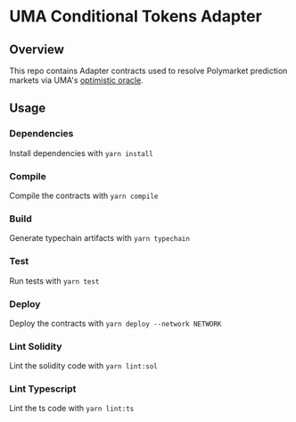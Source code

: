 # UMA Conditional Tokens Adapter

## Overview

This repo contains Adapter contracts used to resolve Polymarket prediction markets via UMA's [optimistic oracle](https://docs.umaproject.org/oracle/optimistic-oracle-interface).

## Usage

### Dependencies

Install dependencies with `yarn install`


### Compile

Compile the contracts with `yarn compile`


### Build

Generate typechain artifacts with `yarn typechain`


### Test

Run tests with `yarn test`


### Deploy

Deploy the contracts with `yarn deploy --network NETWORK`


### Lint Solidity

Lint the solidity code with `yarn lint:sol`


### Lint Typescript

Lint the ts code with `yarn lint:ts`
